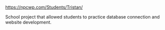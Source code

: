 https://npcwp.com/Students/Tristan/

School project that allowed students to practice database connection and website development.
